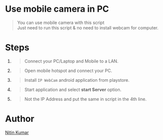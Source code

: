 # Use mobile camera in PC

> You can use mobile camera with this script  
> Just need to run this script & no need to install webcam for computer.  

# Steps

1. > Connect your PC/Laptop and Mobile to a LAN.  
2. > Open mobile hotspot and connect your PC.  
3. > Install ```IP WebCam``` android application from playstore.  
4. > Start application and select **start Server** option.  
5. > Not the IP Address and put the same in script in the 4th line.

# Author

[Nitin Kumar](https://linkedin.com/in/nitin30kumar/)

